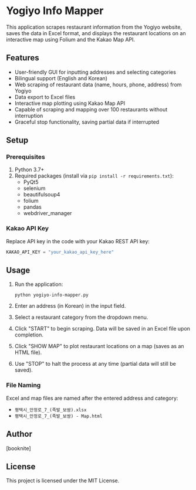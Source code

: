 # Yogiyo Info Mapper

This application scrapes restaurant information from the Yogiyo website, saves the data in Excel format, and displays the restaurant locations on an interactive map using Folium and the Kakao Map API.

## Features

* User-friendly GUI for inputting addresses and selecting categories
* Bilingual support (English and Korean)
* Web scraping of restaurant data (name, hours, phone, address) from Yogiyo
* Data export to Excel files
* Interactive map plotting using Kakao Map API
* Capable of scraping and mapping over 100 restaurants without interruption
* Graceful stop functionality, saving partial data if interrupted

## Setup

### Prerequisites

1. Python 3.7+
2. Required packages (install via `pip install -r requirements.txt`):
   - PyQt5
   - selenium
   - beautifulsoup4
   - folium
   - pandas
   - webdriver_manager

### Kakao API Key

Replace API key in the code with your Kakao REST API key:

```python
KAKAO_API_KEY = "your_kakao_api_key_here"
```

## Usage

1. Run the application:
   ```
   python yogiyo-info-mapper.py
   ```

2. Enter an address (in Korean) in the input field.
3. Select a restaurant category from the dropdown menu.
4. Click "START" to begin scraping. Data will be saved in an Excel file upon completion.
5. Click "SHOW MAP" to plot restaurant locations on a map (saves as an HTML file).
6. Use "STOP" to halt the process at any time (partial data will still be saved).

### File Naming

Excel and map files are named after the entered address and category:
- `평택시_안정로_7_(족발_보쌈).xlsx`
- `평택시_안정로_7_(족발_보쌈) - Map.html`

## Author

[booknite]

## License

This project is licensed under the MIT License.
